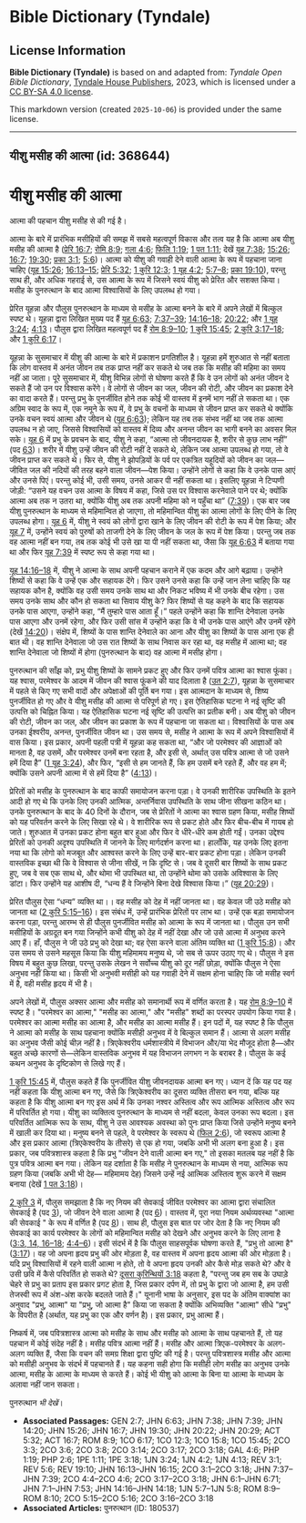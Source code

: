 # Bible Dictionary (Tyndale)

## License Information

**Bible Dictionary (Tyndale)** is based on and adapted from: _Tyndale Open Bible Dictionary_, [Tyndale House Publishers](https://tyndaleopenresources.com/), 2023, which is licensed under a [CC BY-SA 4.0 license](https://creativecommons.org/licenses/by-sa/4.0/legalcode.en).

This markdown version (created `2025-10-06`) is provided under the same license.



--------------------------------

## यीशु मसीह की आत्मा (id: 368644)

यीशु मसीह की आत्मा
==================

आत्मा की पहचान यीशु मसीह से की गई है।

आत्मा के बारे में प्रारंभिक मसीहियों की समझ में सबसे महत्वपूर्ण विकास और तत्व यह है कि आत्मा अब यीशु मसीह की आत्मा है ([प्रेरि 16:7](https://ref.ly/Acts16:7); [रोमि 8:9](https://ref.ly/Rom8:9); [गला 4:6](https://ref.ly/Gal4:6); [फिलि 1:19](https://ref.ly/Phil1:19); [1 पत 1:11](https://ref.ly/1Pet1:11); देखें [यूह 7:38](https://ref.ly/John7:38); [15:26](https://ref.ly/John15:26); [16:7](https://ref.ly/John16:7); [19:30](https://ref.ly/John19:30); [प्रका 3:1](https://ref.ly/Rev3:1); [5:6](https://ref.ly/Rev5:6))। आत्मा को यीशु की गवाही देने वाली आत्मा के रूप में पहचाना जाना चाहिए ([यूह 15:26](https://ref.ly/John15:26); [16:13–15](https://ref.ly/John16:13-John16:15); [प्रेरि 5:32](https://ref.ly/Acts5:32); [1 कुरि 12:3](https://ref.ly/1Cor12:3); [1 यूह 4:2](https://ref.ly/1John4:2); [5:7–8](https://ref.ly/1John5:7-1John5:8); [प्रका 19:10](https://ref.ly/Rev19:10)), परन्तु साथ ही, और अधिक गहराई से, उस आत्मा के रूप में जिसने स्वयं यीशु को प्रेरित और सशक्त किया। मसीह के पुनरुत्थान के बाद आत्मा विश्वासियों के लिए उपलब्ध हो गया।

प्रेरित यूहन्ना और पौलुस पुनरुत्थान के माध्यम से मसीह के आत्मा बनने के बारे में अपने लेखों में बिल्कुल स्पष्ट थे। यूहन्ना द्वारा लिखित मुख्य पद हैं [यूह 6:63](https://ref.ly/John6:63); [7:37–39](https://ref.ly/John7:37-John7:39); [14:16–18](https://ref.ly/John14:16-John14:18); [20:22](https://ref.ly/John20:22); और [1 यूह 3:24](https://ref.ly/1John3:24); [4:13](https://ref.ly/1John4:13)। पौलुस द्वारा लिखित महत्वपूर्ण पद हैं [रोम 8:9–10](https://ref.ly/Rom8:9-Rom8:10); [1 कुरि 15:45](https://ref.ly/1Cor15:45); [2 कुरि 3:17–18](https://ref.ly/2Cor3:17-2Cor3:18); और [1 कुरि 6:17](https://ref.ly/1Cor6:17)।

यूहन्ना के सुसमाचार में यीशु की आत्मा के बारे में प्रकाशन प्रगतिशील है। यूहन्ना हमें शुरुआत से नहीं बताता कि लोग वास्तव में अनंत जीवन तब तक प्राप्त नहीं कर सकते थे जब तक कि मसीह की महिमा का समय नहीं आ जाता। पूरे सुसमाचार में, यीशु विभिन्न लोगों से घोषणा करते हैं कि वे उन लोगों को अनंत जीवन दे सकते हैं जो उन पर विश्वास करेंगे। वे लोगों से जीवन का जल, जीवन की रोटी, और जीवन का प्रकाश देने का वादा करते हैं। परन्तु प्रभु के पुनर्जीवित होने तक कोई भी वास्तव में इनमें भाग नहीं ले सकता था। एक अग्रिम स्वाद के रूप में, एक नमूने के रूप में, वे प्रभु के वचनों के माध्यम से जीवन प्राप्त कर सकते थे क्योंकि उनके वचन स्वयं आत्मा और जीवन थे ([यूह 6:63](https://ref.ly/John6:63)); लेकिन यह तब तक संभव नहीं था जब तक आत्मा उपलब्ध न हो जाए, जिससे विश्वासियों को वास्तव में दिव्य और अनन्त जीवन का भागी बनने का अवसर मिल सके। [यूह 6](https://ref.ly/John6:1-John6:71) में प्रभु के प्रवचन के बाद, यीशु ने कहा, “आत्मा तो जीवनदायक है, शरीर से कुछ लाभ नहीं” (पद [63](https://ref.ly/John6:63))। शरीर में यीशु उन्हें जीवन की रोटी नहीं दे सकते थे, लेकिन जब आत्मा उपलब्ध हो गया, तो वे जीवन प्राप्त कर सकते थे। फिर से, यीशु ने झोपड़ियों के पर्व पर एकत्रित यहूदियों को जीवन का जल—जीवित जल की नदियों की तरह बहने वाला जीवन—पेश किया। उन्होंने लोगों से कहा कि वे उनके पास आएं और उनसे पिएं। परन्तु कोई भी, उसी समय, उनसे आकर पी नहीं सकता था। इसलिए यूहन्ना ने टिप्पणी जोड़ी: “उसने यह वचन उस आत्मा के विषय में कहा, जिसे उस पर विश्वास करनेवाले पाने पर थे; क्योंकि आत्मा अब तक न उतरा था, क्योंकि यीशु अब तक अपनी महिमा को न पहुँचा था” ([7:39](https://ref.ly/John7:39))। एक बार जब यीशु पुनरुत्थान के माध्यम से महिमान्वित हो जाएगा, तो महिमान्वित यीशु का आत्मा लोगों के लिए पीने के लिए उपलब्ध होगा। [यूह 6](https://ref.ly/John6:1-John6:71) में, यीशु ने स्वयं को लोगों द्वारा खाने के लिए जीवन की रोटी के रूप में पेश किया; और [यूह 7](https://ref.ly/John7:1-John7:53) में, उन्होंने स्वयं को पुरुषों को ताजगी देने के लिए जीवन के जल के रूप में पेश किया। परन्तु जब तक वह आत्मा नहीं बन गया, तब तक कोई भी उसे खा या पी नहीं सकता था, जैसा कि [यूह 6:63](https://ref.ly/John6:63) में बताया गया था और फिर [यूह 7:39](https://ref.ly/John7:39) में स्पष्ट रूप से कहा गया था।

[यूह 14:16–18](https://ref.ly/John14:16-John14:18) में, यीशु ने आत्मा के साथ अपनी पहचान कराने में एक कदम और आगे बढ़ाया। उन्होंने शिष्यों से कहा कि वे उन्हें एक और सहायक देंगे। फिर उसने उनसे कहा कि उन्हें जान लेना चाहिए कि यह सहायक कौन है, क्योंकि वह उसी समय उनके साथ था और निकट भविष्य में भी उनके बीच रहेगा। उस समय उनके साथ और कौन हो सकता था सिवाय यीशु के? फिर शिष्यों से यह कहने के बाद कि सहायक उनके पास आएगा, उन्होंने कहा, “मैं तुम्हारे पास आता हूँ।” पहले उन्होंने कहा कि शान्ति देनेवाला उनके पास आएगा और उनमें रहेगा, और फिर उसी सांस में उन्होंने कहा कि वे भी उनके पास आएंगे और उनमें रहेंगे (देखें [14:20](https://ref.ly/John14:20))। संक्षेप में, शिष्यों के पास शान्ति देनेवाले का आना और यीशु का शिष्यों के पास आना एक ही बात थी। वह शान्ति देनेवाला जो उस रात शिष्यों के साथ निवास कर रहा था, वह मसीह में आत्मा था; वह शान्ति देनेवाला जो शिष्यों में होगा (पुनरुत्थान के बाद) वह आत्मा में मसीह होगा।

पुनरुत्थान की साँझ को, प्रभु यीशु शिष्यों के सामने प्रकट हुए और फिर उनमें पवित्र आत्मा का श्वास फूंका। यह श्वास, परमेश्वर के आदम में जीवन की श्वास फूंकने की याद दिलाता है ([उत 2:7](https://ref.ly/Gen2:7)), यूहन्ना के सुसमाचार में पहले से किए गए सभी वादों और अपेक्षाओं की पूर्ति बन गया। इस आत्मदान के माध्यम से, शिष्य पुनर्जीवित हो गए और वे यीशु मसीह की आत्मा से परिपूर्ण हो गए। इस ऐतिहासिक घटना ने नई सृष्टि की उत्पत्ति को चिह्नित किया। यह ऐतिहासिक घटना नई सृष्टि की उत्पत्ति का प्रतीक बनी। अब यीशु को जीवन की रोटी, जीवन का जल, और जीवन का प्रकाश के रूप में पहचाना जा सकता था। विश्वासियों के पास अब उनका ईश्वरीय, अनन्त, पुनर्जीवित जीवन था। उस समय से, मसीह ने आत्मा के रूप में अपने विश्वासियों में वास किया। इस प्रकार, अपनी पहली पत्री में यूहन्ना कह सकता था, “और जो परमेश्वर की आज्ञाओं को मानता है, वह उसमें, और परमेश्वर उनमें बना रहता है, और इसी से, अर्थात् उस पवित्र आत्मा से जो उसने हमें दिया है” ([1 यूह 3:24](https://ref.ly/1John3:24)), और फिर, “इसी से हम जानते हैं, कि हम उसमें बने रहते हैं, और वह हम में; क्योंकि उसने अपनी आत्मा में से हमें दिया है” ([4:13](https://ref.ly/1John4:13))।

प्रेरितों को मसीह के पुनरुत्थान के बाद काफी समायोजन करना पड़ा। वे उनकी शारीरिक उपस्थिति के इतने आदी हो गए थे कि उनके लिए उनकी आत्मिक, अन्तर्निवास उपस्थिति के साथ जीना सीखना कठिन था। उनके पुनरुत्थान के बाद के 40 दिनों के दौरान, जब से प्रेरितों ने आत्मा का श्वास ग्रहण किया, मसीह शिष्यों को यह परिवर्तन करने के लिए सिखा रहे थे। वे शारीरिक रूप से प्रकट होते और फिर बीच\-बीच में गायब हो जाते। शुरुआत में उनका प्रकट होना बहुत बार हुआ और फिर वे धीरे\-धीरे कम होती गईं। उनका उद्देश्य प्रेरितों को उनकी अदृश्य उपस्थिति में जानने के लिए मार्गदर्शन करना था। हालाँकि, यह उनके लिए इतना नया था कि लोगो को मजबूत और आश्वस्त करने के लिए उन्हें बार\-बार प्रकट होना पड़ा। लेकिन उनकी वास्तविक इच्छा थी कि वे विश्वास से जीना सीखें, न कि दृष्टि से। जब वे दूसरी बार शिष्यों के साथ प्रकट हुए, जब वे सब एक साथ थे, और थोमा भी उपस्थित था, तो उन्होंने थोमा को उसके अविश्वास के लिए डांटा। फिर उन्होंने यह आशीष दी, “धन्य हैं वे जिन्होंने बिना देखे विश्वास किया।” ([यूह 20:29](https://ref.ly/John20:29))।

प्रेरित पौलुस ऐसा “धन्य” व्यक्ति था।। वह मसीह को देह में नहीं जानता था। वह केवल जी उठे मसीह को जानता था ([2 कुरि 5:15–16](https://ref.ly/2Cor5:15-2Cor5:16))। इस संबंध में, उन्हें प्रारंभिक प्रेरितों पर लाभ था। उन्हें एक बड़ा समायोजन करना पड़ा, परन्तु आरम्भ से ही पौलुस पुनर्जीवित मसीह को आत्मा के रूप में जानता था। पौलुस उन सभी मसीहियों के अग्रदूत बन गया जिन्होंने कभी यीशु को देह में नहीं देखा और जो उसे आत्मा में अनुभव करने आए हैं। हाँ, पौलुस ने जी उठे प्रभु को देखा था; वह ऐसा करने वाला अंतिम व्यक्ति था ([1 कुरि 15:8](https://ref.ly/1Cor15:8))। और उस समय से उसने महसूस किया कि यीशु महिमामय मनुष्य थे, जो सब से ऊपर उठाए गए थे। पौलुस ने इस विषय में बहुत कुछ लिखा, परन्तु उसके लेखन ने सर्वोच्च यीशु को दूर नहीं छोड़ा, क्योंकि पौलुस ने ऐसा अनुभव नहीं किया था। किसी भी अनुभवी मसीही को यह गवाही देने में सक्षम होना चाहिए कि जो मसीह स्वर्ग में है, वही मसीह हृदय में भी है।

अपने लेखों में, पौलुस अक्सर आत्मा और मसीह को समानार्थी रूप में वर्णित करता है। यह [रोम 8:9–10](https://ref.ly/Rom8:9-Rom8:10) में स्पष्ट है। "परमेश्वर का आत्मा," "मसीह का आत्मा," और "मसीह" शब्दों का परस्पर उपयोग किया गया है। परमेश्वर का आत्मा मसीह का आत्मा है, और मसीह का आत्मा मसीह हैं। इन पदों में, यह स्पष्ट है कि पौलुस ने आत्मा को मसीह के साथ पहचाना क्योंकि मसीही अनुभव में वे बिल्कुल समान हैं। आत्मा से अलग मसीह का अनुभव जैसी कोई चीज़ नहीं है। त्रिएकेश्वरीय धर्मशास्त्रीये में विभाजन और/या भेद मौजूद होता है—और बहुत अच्छे कारणों से—लेकिन वास्तविक अनुभव में यह विभाजन लगभग न के बराबर है। पौलुस के कई कथन अनुभव के दृष्टिकोण से लिखे गए हैं।

[1 कुरि 15:45](https://ref.ly/1Cor15:45) में, पौलुस कहते हैं कि पुनर्जीवित यीशु जीवनदायक आत्मा बन गए। ध्यान दें कि यह पद यह नहीं कहता कि यीशु आत्मा बन गए, जैसे कि त्रिएकेश्वरीय का दूसरा व्यक्ति तीसरा बन गया, बल्कि यह कहता है कि यीशु आत्मा बन गए इस अर्थ में कि उनका नश्वर अस्तित्व और रूप आत्मिक अस्तित्व और रूप में परिवर्तित हो गया। यीशु का व्यक्तित्व पुनरुत्थान के माध्यम से नहीं बदला, केवल उनका रूप बदला। इस परिवर्तित आत्मिक रूप के साथ, यीशु ने उस आवश्यक अवस्था को पुनः प्राप्त किया जिसे उन्होंने मनुष्य बनने में खाली कर दिया था। मनुष्य बनने से पहले, वे परमेश्वर के स्वरूप थे ([फिल 2:6](https://ref.ly/Phil2:6)), जो स्वरूप आत्मा है और इस प्रकार आत्मा (त्रिएकेश्वरीय के तीसरे) से एक हो गया, जबकि अभी भी अलग बना हुआ है। इस प्रकार, जब पवित्रशास्त्र कहता है कि प्रभु "जीवन देने वाली आत्मा बन गए," तो इसका मतलब यह नहीं है कि पुत्र पवित्र आत्मा बन गया। लेकिन यह दर्शाता है कि मसीह ने पुनरुत्थान के माध्यम से नया, आत्मिक रूप ग्रहण किया (जबकि अभी भी देह— महिमामय देह) जिसने उन्हें नई आत्मिक अस्तित्व शुरू करने में सक्षम बनाया (देखें [1 पत 3:18](https://ref.ly/1Pet3:18))।

[2 कुरि 3](https://ref.ly/2Cor3:1-2Cor3:18) में, पौलुस समझाता है कि नए नियम की सेवकाई जीवित परमेश्वर का आत्मा द्वारा संचालित सेवकाई है (पद [3](https://ref.ly/2Cor3:3)), जो जीवन देने वाला आत्मा है (पद [6](https://ref.ly/2Cor3:6))। वास्तव में, पूरा नया नियम अर्थव्यवस्था "आत्मा की सेवकाई " के रूप में वर्णित है (पद [8](https://ref.ly/2Cor3:8))। साथ ही, पौलुस इस बात पर जोर देता है कि नए नियम की सेवकाई का कार्य परमेश्वर के लोगों को महिमान्वित मसीह को देखने और अनुभव करने के लिए लाना है ([3:3, 14, 16–18](https://ref.ly/2Cor3:3,2Cor3:14,2Cor3:16-2Cor3:18); [4:4–6](https://ref.ly/2Cor4:4-2Cor4:6))। इसी संदर्भ में है कि पौलुस साहसपूर्वक घोषणा करते हैं, "प्रभु तो आत्मा है" ([3:17](https://ref.ly/2Cor3:17))। वह जो अपना हृदय प्रभु की ओर मोड़ता है, वह वास्तव में अपना हृदय आत्मा की ओर मोड़ता है। यदि प्रभु विश्वासियों में रहने वाली आत्मा न होते, तो वे अपना हृदय उनकी ओर कैसे मोड़ सकते थे? और वे उसी छवि में कैसे परिवर्तित हो सकते थे? [दूसरा कुरिन्थियों 3:18](https://ref.ly/2Cor3:18) कहता है, "परन्तु जब हम सब के उघाड़े चेहरे से प्रभु का प्रताप इस प्रकार प्रगट होता है, जिस प्रकार दर्पण में, तो प्रभु के द्वारा जो आत्मा है, हम उसी तेजस्वी रूप में अंश\-अंश करके बदलते जाते हैं।" यूनानी भाषा के अनुसार, इस पद के अंतिम वाक्यांश का अनुवाद "प्रभु, आत्मा" या "प्रभु, जो आत्मा है" किया जा सकता है क्योंकि अभिव्यक्ति "आत्मा" सीधे "प्रभु" के विपरीत है (अर्थात, यह प्रभु का एक और वर्णन है)। इस प्रकार, प्रभु आत्मा हैं।

निष्कर्ष में, जब पवित्रशास्त्र आत्मा को मसीह के साथ और मसीह को आत्मा के साथ पहचानते हैं, तो यह पहचान में कोई संदेह नहीं है। मसीह पवित्र आत्मा नहीं हैं। मसीह और आत्मा त्रिएक\-परमेश्वर के अलग\-अलग व्यक्ति हैं, जैसा कि वचन की समग्र शिक्षा द्वारा पुष्टि की गई है। परन्तु पवित्रशास्त्र मसीह और आत्मा को मसीही अनुभव के संदर्भ में पहचानते हैं। यह कहना सही होगा कि मसीही लोग मसीह का अनुभव उनके आत्मा, मसीह के आत्मा के माध्यम से करते हैं। कोई भी यीशु को आत्मा के बिना या आत्मा के माध्यम के अलावा नहीं जान सकता।

 पुनरुत्थान *भी देखें*।

* **Associated Passages:** GEN 2:7; JHN 6:63; JHN 7:38; JHN 7:39; JHN 14:20; JHN 15:26; JHN 16:7; JHN 19:30; JHN 20:22; JHN 20:29; ACT 5:32; ACT 16:7; ROM 8:9; 1CO 6:17; 1CO 12:3; 1CO 15:8; 1CO 15:45; 2CO 3:3; 2CO 3:6; 2CO 3:8; 2CO 3:14; 2CO 3:17; 2CO 3:18; GAL 4:6; PHP 1:19; PHP 2:6; 1PE 1:11; 1PE 3:18; 1JN 3:24; 1JN 4:2; 1JN 4:13; REV 3:1; REV 5:6; REV 19:10; JHN 16:13–JHN 16:15; 2CO 3:1–2CO 3:18; JHN 7:37–JHN 7:39; 2CO 4:4–2CO 4:6; 2CO 3:17–2CO 3:18; JHN 6:1–JHN 6:71; JHN 7:1–JHN 7:53; JHN 14:16–JHN 14:18; 1JN 5:7–1JN 5:8; ROM 8:9–ROM 8:10; 2CO 5:15–2CO 5:16; 2CO 3:16–2CO 3:18
* **Associated Articles:** पुनरुत्थान (ID: 180537)


